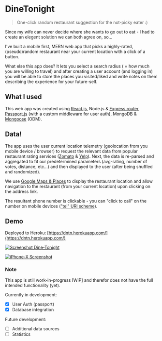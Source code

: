 # DineTonight

> One-click random restaurant suggestion for the not-picky eater :)

Since my wife can never decide where she wants to go out to eat - I had to create an elegent solution we can both agree on, so...

I've built a mobile first, MERN web app that picks a highly-rated, (pseudo)random restaurant near your current location with a click of a button.

What else this app does? It lets you select a search radius ( = how much you are willing to travel) and after creating a user account (and logging in) you will be able to store the places you visited/liked and write notes on them describing the experience for your future-self.

## What I used

This web app was created using [React.js](https://reactjs.org/), Node.js & [Express router](https://expressjs.com/en/4x/api.html#router), [Passport.js](http://www.passportjs.org/) (with a custom middleware for user auth), MongoDB & [Mongoose](https://mongoosejs.com/) (ODM).

## Data!

The app uses the user current location telemetry (geolocation from you mobile device / browser) to request the relevant data from popular restaurant rating services ([Zomato](https://developers.zomato.com/api) & [Yelp](https://www.yelp.com/fusion)). Next, the data is re-parsed and aggregated to fit our predetermined parameters (avg-rating, number of votes, distance, etc...) and then displayed to the user (after being shuffled and randomized).

We use [Google Maps & Places](https://developers.google.com/maps/documentation/urls/guide) to display the restaurant location and allow navigation to the restaurant (from your current location) upon clicking on the address link.

The resultant phone number is clickable - you can "click to call" on the number on mobile devices (["tel" URI scheme](https://tools.ietf.org/html/rfc3966)).

## Demo

Deployed to Heroku: [https://dntn.herokuapp.com/](https://dntn.herokuapp.com/)

[![Screenshot Dine-Tonight](https://i.postimg.cc/3RJjVW9P/Screenshot-2018-12-09-Dine-Tonight.png)](https://dntn.herokuapp.com/)

[![iPhone-X Screenshot ](https://i.postimg.cc/d3gxJGx7/iphone-x-screenshot.png)](https://dntn.herokuapp.com/)

### Note

This app is still work-in-progress [WIP] and therefor does not have the full intended functionality (yet).

Currently in development:

- [x] User Auth (passport)
- [x] Database integration

Future development:

- [ ] Additional data sources
- [ ] Statistics
